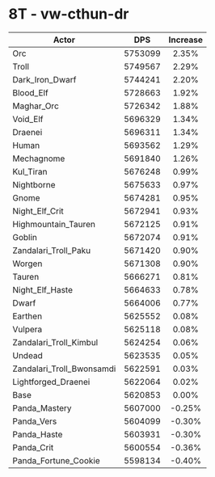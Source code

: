# 8T - vw-cthun-dr
| Actor | DPS | Increase |
|---|:---:|:---:|
|Orc|5753099|2.35%|
|Troll|5749567|2.29%|
|Dark_Iron_Dwarf|5744241|2.20%|
|Blood_Elf|5728663|1.92%|
|Maghar_Orc|5726342|1.88%|
|Void_Elf|5696329|1.34%|
|Draenei|5696311|1.34%|
|Human|5693562|1.29%|
|Mechagnome|5691840|1.26%|
|Kul_Tiran|5676248|0.99%|
|Nightborne|5675633|0.97%|
|Gnome|5674281|0.95%|
|Night_Elf_Crit|5672941|0.93%|
|Highmountain_Tauren|5672125|0.91%|
|Goblin|5672074|0.91%|
|Zandalari_Troll_Paku|5671420|0.90%|
|Worgen|5671308|0.90%|
|Tauren|5666271|0.81%|
|Night_Elf_Haste|5664633|0.78%|
|Dwarf|5664006|0.77%|
|Earthen|5625552|0.08%|
|Vulpera|5625118|0.08%|
|Zandalari_Troll_Kimbul|5624254|0.06%|
|Undead|5623535|0.05%|
|Zandalari_Troll_Bwonsamdi|5622591|0.03%|
|Lightforged_Draenei|5622064|0.02%|
|Base|5620853|0.00%|
|Panda_Mastery|5607000|-0.25%|
|Panda_Vers|5604099|-0.30%|
|Panda_Haste|5603931|-0.30%|
|Panda_Crit|5600554|-0.36%|
|Panda_Fortune_Cookie|5598134|-0.40%|
